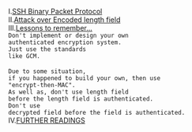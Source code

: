 I.<a href="http://geekresearchlab.net/coursera/crypto1/tls-16.jpg">SSH Binary Packet Protocol</a><br>
II.<a href="http://geekresearchlab.net/coursera/crypto1/tls-17.jpg">Attack over Encoded length field</a><br>
III.<a href="http://geekresearchlab.net/coursera/crypto1/tls-18.jpg">Lessons to remember...</a><br>
<code>Don't implement or design your own authenticated encryption system.</code><br>
<code>Just use the standards like GCM.</code><br><br>
<code>Due to some situation, </code><br>
<code>if you happened to build your own, then use "encrypt-then-MAC".</code><br>
<code>As well as, don't use length field before the length field is authenticated.</code><br>
<code>Don't use decrypted field before the field is authenticated.</code><br>
IV.<a href="http://geekresearchlab.net/coursera/crypto1/tls-19.jpg">FURTHER READINGS</a>
